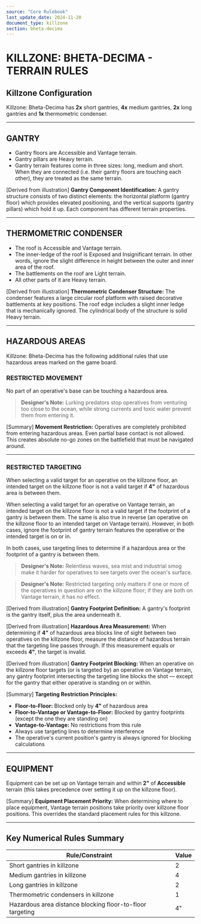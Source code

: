 ```yaml
---
source: "Core Rulebook"
last_update_date: 2024-11-20
document_type: killzone
section: bheta-decima
---
```


# KILLZONE: BHETA-DECIMA - TERRAIN RULES

## Killzone Configuration

Killzone: Bheta-Decima has **2x** short gantries, **4x** medium gantries, **2x** long gantries and **1x** thermometric condenser.

---

## GANTRY

* Gantry floors are Accessible and Vantage terrain.
* Gantry pillars are Heavy terrain.
* Gantry terrain features come in three sizes: long, medium and short. When they are connected (i.e. their gantry floors are touching each other), they are treated as the same terrain.

[Derived from illustration]
**Gantry Component Identification:**
A gantry structure consists of two distinct elements: the horizontal platform (gantry floor) which provides elevated positioning, and the vertical supports (gantry pillars) which hold it up. Each component has different terrain properties.

---

## THERMOMETRIC CONDENSER

* The roof is Accessible and Vantage terrain.
* The inner-ledge of the roof is Exposed and Insignificant terrain. In other words, ignore the slight difference in height between the outer and inner area of the roof.
* The battlements on the roof are Light terrain.
* All other parts of it are Heavy terrain.

[Derived from illustration]
**Thermometric Condenser Structure:**
The condenser features a large circular roof platform with raised decorative battlements at key positions. The roof edge includes a slight inner ledge that is mechanically ignored. The cylindrical body of the structure is solid Heavy terrain.

---

## HAZARDOUS AREAS

Killzone: Bheta-Decima has the following additional rules that use hazardous areas marked on the game board.

### RESTRICTED MOVEMENT

No part of an operative's base can be touching a hazardous area.

> **Designer's Note:** Lurking predators stop operatives from venturing too close to the ocean, while strong currents and toxic water prevent them from entering it.

[Summary]
**Movement Restriction:** Operatives are completely prohibited from entering hazardous areas. Even partial base contact is not allowed. This creates absolute no-go zones on the battlefield that must be navigated around.

---

### RESTRICTED TARGETING

When selecting a valid target for an operative on the killzone floor, an intended target on the killzone floor is not a valid target if **4"** of hazardous area is between them.

When selecting a valid target for an operative on Vantage terrain, an intended target on the killzone floor is not a valid target if the footprint of a gantry is between them. The same is also true in reverse (an operative on the killzone floor to an intended target on Vantage terrain). However, in both cases, ignore the footprint of gantry terrain features the operative or the intended target is on or in.

In both cases, use targeting lines to determine if a hazardous area or the footprint of a gantry is between them.

> **Designer's Note:** Relentless waves, sea mist and industrial smog make it harder for operatives to see targets over the ocean's surface.

> **Designer's Note:** Restricted targeting only matters if one or more of the operatives in question are on the killzone floor; if they are both on Vantage terrain, it has no effect.

[Derived from illustration]
**Gantry Footprint Definition:**
A gantry's footprint is the gantry itself, plus the area underneath it.

[Derived from illustration]
**Hazardous Area Measurement:**
When determining if **4"** of hazardous area blocks line of sight between two operatives on the killzone floor, measure the distance of hazardous terrain that the targeting line passes through. If this measurement equals or exceeds **4"**, the target is invalid.

[Derived from illustration]
**Gantry Footprint Blocking:**
When an operative on the killzone floor targets (or is targeted by) an operative on Vantage terrain, any gantry footprint intersecting the targeting line blocks the shot — except for the gantry that either operative is standing on or within.

[Summary]
**Targeting Restriction Principles:**
* **Floor-to-Floor:** Blocked only by **4"** of hazardous area
* **Floor-to-Vantage or Vantage-to-Floor:** Blocked by gantry footprints (except the one they are standing on)
* **Vantage-to-Vantage:** No restrictions from this rule
* Always use targeting lines to determine interference
* The operative's current position's gantry is always ignored for blocking calculations

---

## EQUIPMENT

Equipment can be set up on Vantage terrain and within **2"** of **Accessible** terrain (this takes precedence over setting it up on the killzone floor).

[Summary]
**Equipment Placement Priority:** When determining where to place equipment, Vantage terrain positions take priority over killzone floor positions. This overrides the standard placement rules for this killzone.

---

## Key Numerical Rules Summary

| Rule/Constraint | Value |
|-----------------|-------|
| Short gantries in killzone | 2 |
| Medium gantries in killzone | 4 |
| Long gantries in killzone | 2 |
| Thermometric condensers in killzone | 1 |
| Hazardous area distance blocking floor-to-floor targeting | 4" |